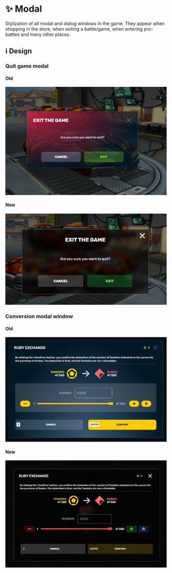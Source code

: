 # ✨ Modal

Stylization of all modal and dialog windows in the game. They appear when shopping in the store, when exiting a battle/game, when entering pro-battles and many other places.

## ℹ️ Design

### Quit game modal

#### Old

![](/images/general/old/modal.png)

#### New

![](/images/general/new/modal.png)

### Conversion modal window

#### Old

![](/images/general/old/conversionmodal.png)

#### New

![](/images/general/new/conversionmodal.png)
